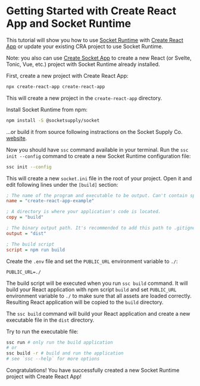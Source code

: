 # Getting Started with Create React App and Socket Runtime

This tutorial will show you how to use [Socket Runtime](https://github.com/socketsupply/socket)
with [Create React App](https://create-react-app.dev) or update your existing CRA project to use Socket Runtime.

Note: you also can use [Create Socket App](https://github.com/socketsupply/create-socket-app) to create a new
React (or Svelte, Tonic, Vue, etc.) project with Socket Runtime already installed.

First, create a new project with Create React App:

```bash
npx create-react-app create-react-app
```

This will create a new project in the `create-react-app` directory.

Install Socket Runtime from npm:

```bash
npm install -S @socketsupply/socket
```

...or build it from source following instractions on the Socket Supply Co. [website](https://socketsupply.co).

Now you should have `ssc` command available in your terminal. Run the `ssc init --config` command to create a new Socket Runtime configuration file:

```bash
ssc init --config
```

This will create a new `socket.ini` file in the root of your project. Open it and edit following lines under
the `[build]` section:

```ini
; The name of the program and executable to be output. Can't contain spaces or special characters. Required field.
name = "create-react-app-example"

; A directory is where your application's code is located.
copy = "build"

; The binary output path. It's recommended to add this path to .gitignore.
output = "dist"

; The build script
script = npm run build
```

Create the `.env` file and set the `PUBLIC_URL` environment variable to `./`:

```env
PUBLIC_URL=./
```

The build script will be executed when you run `ssc build` command. It will build your React application
with npm script `build` and set `PUBLIC_URL` environment variable to `./` to make sure that all assets
are loaded correctly. Resulting React application will be copied to the `build` directory.

The `ssc build` command will build your React application and create a new executable file in the `dist` directory.

Try to run the executable file:

```bash
ssc run # only run the build application
# or
ssc build -r # build and run the application
# see `ssc --help` for more options
```

Congratulations! You have successfully created a new Socket Runtime project with Create React App!
